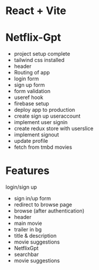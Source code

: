 # React + Vite

# Netflix-Gpt
- project setup complete
- tailwind css installed
- header
- Routing of app
- login form
- sign up form
- form validation
- useref hook
- firebase setup
- deploy app to production
- create sign up useraccount
- implement user signin
- create redux store with userslice
- implement signout
- update profile
- fetch from tmbd movies


# Features
login/sign up
- sign in/up form
- redirect to browse page
- browse (after authentication)
- header
- main movie
- trailer in bg
- title & description
- movie suggestions
- NetflixGpt
- searchbar
- movie suggestions